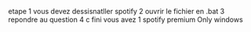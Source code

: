 etape 1 vous devez dessisnatller spotify
2 ouvrir le fichier en .bat
3 repondre au question
4 c fini vous avez 1 spotify premium
Only windows
